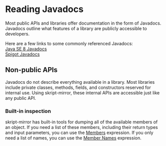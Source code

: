# Reading Javadocs

Most public APIs and libraries offer documentation in the form of Javadocs. Javadocs outline what features of a library are publicly accessible to developers.

Here are a few links to some commonly referenced Javadocs:  
[Java SE 8 Javadocs](https://docs.oracle.com/javase/8/docs/api/index.html?overview-summary.html)  
[Spigot Javadocs](https://hub.spigotmc.org/javadocs/bukkit/index.html?overview-summary.html)

## Non-public APIs

Javadocs do not describe everything available in a library. Most libraries include private classes, methods, fields, and constructors reserved for internal use. Using skript-mirror, these internal APIs are accessible just like any public API.

### Built-in inspection

skript-mirror has built-in tools for dumping all of the available members of an object. If you need a list of these members, including their return types and input parameters, you can use the [Members](utilities.md#members) expression. If you only need a list of names, you can use the [Member Names](utilities.md#member-names) expression.

